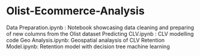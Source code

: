 # Olist-Ecommerce-Analysis

Data Preparation.ipynb : Notebook showcasing data cleaning and preparing of new columns from the Olist dataset
Predicting CLV.ipynb : CLV modelling code
Geo Analysis.ipynb: Geospatial analaysis of CLV
Retention Model.ipynb: Retention model with decision tree machine learning
